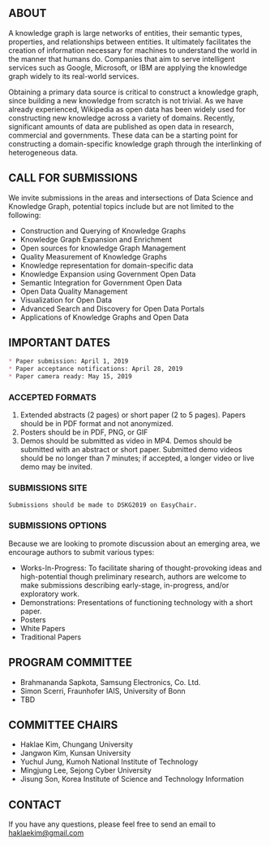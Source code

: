 ## ABOUT

A knowledge graph is large networks of entities, their semantic types, properties, and relationships between entities. It ultimately facilitates the creation of information necessary for machines to understand the world in the manner that humans do. Companies that aim to serve intelligent services such as Google, Microsoft, or IBM are applying the knowledge graph widely to its real-world services. 

Obtaining a primary data source is critical to construct a knowledge graph, since building a new knowledge from scratch is not trivial. As we have already experienced, Wikipedia as open data has been widely used for constructing new knowledge across a variety of domains. Recently, significant amounts of data are published as open data in research, commercial and governments. These data can be a starting point for constructing a domain-specific knowledge graph through the interlinking of heterogeneous data. 

## CALL FOR SUBMISSIONS

We invite submissions in the areas and intersections of Data Science and Knowledge Graph, potential topics include but are not limited to the following:

*	Construction and Querying of Knowledge Graphs
*	Knowledge Graph Expansion and Enrichment
*	Open sources for knowledge Graph Management
*	Quality Measurement of Knowledge Graphs 
*	Knowledge representation for domain-specific data
*	Knowledge Expansion using Government Open Data
*	Semantic Integration for Government Open Data
*	Open Data Quality Management
*	Visualization for Open Data
*	Advanced Search and Discovery for Open Data Portals
*	Applications of Knowledge Graphs and Open Data

## IMPORTANT DATES

```markdown
* Paper submission: April 1, 2019
* Paper acceptance notifications: April 28, 2019
* Paper camera ready: May 15, 2019
```

### ACCEPTED FORMATS

1. Extended abstracts (2 pages) or short paper (2 to 5 pages). Papers should be in PDF format and not anonymized.
2. Posters should be in PDF, PNG, or GIF
3. Demos should be submitted as video in MP4. Demos should be submitted with an abstract or short paper. Submitted demo videos should be no longer than 7 minutes; if accepted, a longer video or live demo may be invited.

### SUBMISSIONS SITE

```markdown
Submissions should be made to DSKG2019 on EasyChair.
```

### SUBMISSIONS OPTIONS

Because we are looking to promote discussion about an emerging area, we encourage authors to submit various types:

* Works-In-Progress: To facilitate sharing of thought-provoking ideas and high-potential though preliminary research, authors are welcome to make submissions describing early-stage, in-progress, and/or exploratory work.
* Demonstrations: Presentations of functioning technology with a short paper.
* Posters
* White Papers
* Traditional Papers

## PROGRAM COMMITTEE

* Brahmananda Sapkota, Samsung Electronics, Co. Ltd.
* Simon Scerri, Fraunhofer IAIS, University of Bonn
* TBD

## COMMITTEE CHAIRS

* Haklae Kim, Chungang University
* Jangwon Kim, Kunsan University
* Yuchul Jung, Kumoh National Institute of Technology
* Mingjung Lee, Sejong Cyber University
* Jisung Son, Korea Institute of Science and Technology Information

## CONTACT

If you have any questions, please feel free to send an email to [haklaekim@gmail.com](mailto:haklaekim@gmail.com)
